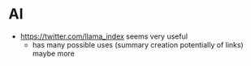 # AI

- https://twitter.com/llama_index seems very useful
  - has many possible uses (summary creation potentially of links) maybe more
